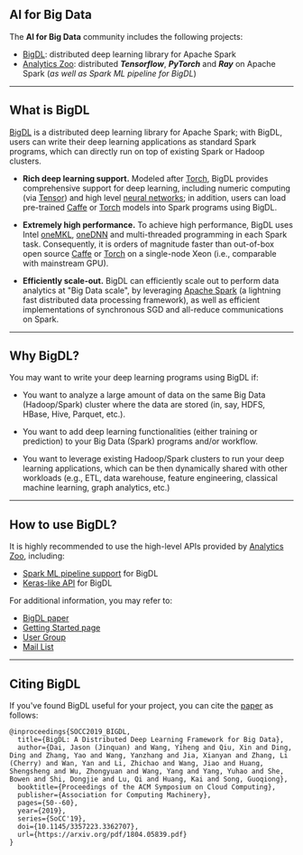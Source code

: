 ## AI for Big Data

The **AI for Big Data** community includes the following projects:

* [BigDL](https://github.com/intel-analytics/BigDL): distributed deep learning library for Apache Spark
* [Analytics Zoo](https://github.com/intel-analytics/analytics-zoo): distributed ***Tensorflow***, ***PyTorch*** and ***Ray*** on Apache Spark (*as well as Spark ML pipeline for BigDL*)

---
## **What is BigDL**

[BigDL](https://arxiv.org/abs/1804.05839) is a distributed deep learning library for Apache Spark; with BigDL, users can write their deep learning applications as standard Spark programs, which can directly run on top of existing Spark or Hadoop clusters.

* **Rich deep learning support.** Modeled after [Torch](http://torch.ch/), BigDL provides comprehensive support for deep learning, including numeric computing (via [Tensor](https://github.com/intel-analytics/BigDL/tree/master/spark/dl/src/main/scala/com/intel/analytics/bigdl/tensor)) and high level [neural networks](https://github.com/intel-analytics/BigDL/tree/master/spark/dl/src/main/scala/com/intel/analytics/bigdl/nn); in addition, users can load pre-trained [Caffe](http://caffe.berkeleyvision.org/) or [Torch](http://torch.ch/) models into Spark programs using BigDL.

* **Extremely high performance.** To achieve high performance, BigDL uses Intel [oneMKL](https://software.intel.com/content/www/us/en/develop/tools/oneapi/components/onemkl.html), [oneDNN](https://software.intel.com/content/www/us/en/develop/tools/oneapi/components/onednn.html) and multi-threaded programming in each Spark task. Consequently, it is orders of magnitude faster than out-of-box open source [Caffe](http://caffe.berkeleyvision.org/) or [Torch](http://torch.ch/) on a single-node Xeon (i.e., comparable with mainstream GPU).

* **Efficiently scale-out.** BigDL can efficiently scale out to perform data analytics at "Big Data scale", by leveraging [Apache Spark](http://spark.apache.org/) (a lightning fast distributed data processing framework), as well as efficient implementations of synchronous SGD and all-reduce communications on Spark. 

---
## **Why BigDL?**

You may want to write your deep learning programs using BigDL if:

* You want to analyze a large amount of data on the same Big Data (Hadoop/Spark) cluster where the data are stored (in, say, HDFS, HBase, Hive, Parquet, etc.).

* You want to add deep learning functionalities (either training or prediction) to your Big Data (Spark) programs and/or workflow.

* You want to leverage existing Hadoop/Spark clusters to run your deep learning applications, which can be then dynamically shared with other workloads (e.g., ETL, data warehouse, feature engineering, classical machine learning, graph analytics, etc.)

---
## **How to use BigDL?**

It is highly recommended to use the high-level APIs provided by [Analytics Zoo](https://github.com/intel-analytics/), including:

* [Spark ML pipeline support](https://analytics-zoo.readthedocs.io/en/latest/doc/UseCase/nnframes.html) for BigDL
* [Keras-like API](https://analytics-zoo.readthedocs.io/en/latest/doc/UseCase/keras-api.html) for BigDL

For additional information, you may refer to:

* [BigDL paper](https://arxiv.org/abs/1804.05839)
* [Getting Started page](gettingstarted)
* [User Group](https://groups.google.com/forum/#!forum/bigdl-user-group)
* [Mail List](mailto:bigdl-user-group+subscribe@googlegroups.com)

---
## **Citing BigDL**
If you've found BigDL useful for your project, you can cite the [paper](https://arxiv.org/abs/1804.05839) as follows:

```
@inproceedings{SOCC2019_BIGDL,
  title={BigDL: A Distributed Deep Learning Framework for Big Data},
  author={Dai, Jason (Jinquan) and Wang, Yiheng and Qiu, Xin and Ding, Ding and Zhang, Yao and Wang, Yanzhang and Jia, Xianyan and Zhang, Li (Cherry) and Wan, Yan and Li, Zhichao and Wang, Jiao and Huang, Shengsheng and Wu, Zhongyuan and Wang, Yang and Yang, Yuhao and She, Bowen and Shi, Dongjie and Lu, Qi and Huang, Kai and Song, Guoqiong},
  booktitle={Proceedings of the ACM Symposium on Cloud Computing},
  publisher={Association for Computing Machinery},
  pages={50--60},
  year={2019},
  series={SoCC'19},
  doi={10.1145/3357223.3362707},
  url={https://arxiv.org/pdf/1804.05839.pdf}
}
```


